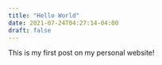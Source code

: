 ```yaml
---
title: "Hello World"
date: 2021-07-24T04:27:14-04:00
draft: false
---
```

This is my first post on my personal website!
